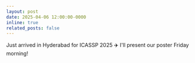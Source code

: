 ```yaml
---
layout: post
date: 2025-04-06 12:00:00-0000
inline: true
related_posts: false
---
```


Just arrived in Hyderabad for ICASSP 2025 :airplane: I'll present our poster Friday morning!